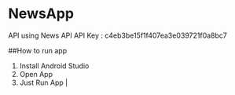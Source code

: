 # NewsApp

API using News API
API Key : c4eb3be15f1f407ea3e039721f0a8bc7

##How to run app
1. Install Android Studio
2. Open App
3. Just Run App
     |